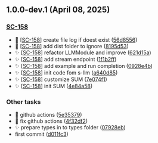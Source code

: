 ## 1.0.0-dev.1 (April 08, 2025)


### [SC-158](https://linear.app/wesolowskidev/issue/SC-158)

- 🐛 [[SC-158](https://linear.app/wesolowskidev/issue/SC-158)] create file log if doest exist ([56d8556](https://github.com/SebastianWesolowski/s-nestjs-module-llm/commit/56d85568912622d783462bb348a56cf1c1fcf8da))
- 🐛 [[SC-158](https://linear.app/wesolowskidev/issue/SC-158)] add dist folder to ignore ([8195d53](https://github.com/SebastianWesolowski/s-nestjs-module-llm/commit/8195d5393680572007150db013ab0ddf0135495b))
- ✨ [[SC-158](https://linear.app/wesolowskidev/issue/SC-158)] refactor LLMModule and improve ([621d15a](https://github.com/SebastianWesolowski/s-nestjs-module-llm/commit/621d15a9069aa689f062e34f96a744ba2885787a))
- ✨ [[SC-158](https://linear.app/wesolowskidev/issue/SC-158)] add stream endpoint ([1f1b2ff](https://github.com/SebastianWesolowski/s-nestjs-module-llm/commit/1f1b2ffa0fb37161e56f059efa46cc871cec3235))
- ✨ [[SC-158](https://linear.app/wesolowskidev/issue/SC-158)] add example and run completion ([0928e4b](https://github.com/SebastianWesolowski/s-nestjs-module-llm/commit/0928e4b122c19b1d53785e0895c9d5bcb6296587))
- ✨ [[SC-158](https://linear.app/wesolowskidev/issue/SC-158)] init code fom s-llm ([a640d85](https://github.com/SebastianWesolowski/s-nestjs-module-llm/commit/a640d858faf0a73c92840e3d5dfeda709266f383))
- ✨ [[SC-158](https://linear.app/wesolowskidev/issue/SC-158)] customize SUM ([7e074f1](https://github.com/SebastianWesolowski/s-nestjs-module-llm/commit/7e074f14f82d67a179fa4e78878a3afbf224b28b))
- ✨ [[SC-158](https://linear.app/wesolowskidev/issue/SC-158)] init SUM ([4e84a58](https://github.com/SebastianWesolowski/s-nestjs-module-llm/commit/4e84a5834f9880db0a69f0d2032ab1d7b166cd77))


### Other tasks

- 🐛 github actions ([5e35379](https://github.com/SebastianWesolowski/s-nestjs-module-llm/commit/5e35379f6c18652a5b87ab818b22e1e574e6ca73))
- 🐛 fix github actions ([4f32df2](https://github.com/SebastianWesolowski/s-nestjs-module-llm/commit/4f32df2fc967bc181e9e13d27771c634552e51c2))
- ✨ prepare types in to types folder ([07928eb](https://github.com/SebastianWesolowski/s-nestjs-module-llm/commit/07928eb4fd9bd06e3193e67e10eb1bcc7c0046fe))
- first commit ([d011fc3](https://github.com/SebastianWesolowski/s-nestjs-module-llm/commit/d011fc314493db27ee447e453605ad6413f7c746))
